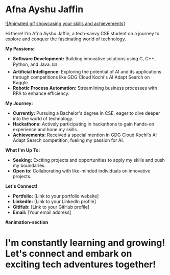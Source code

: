 # Afna Ayshu Jaffin 

[![Animated gif showcasing your skills and achievements]](#animation-section)

Hi there! I'm Afna Ayshu Jaffin, a tech-savvy CSE student on a journey to explore and conquer the fascinating world of technology. 

**My Passions:**

* **Software Development:** Building innovative solutions using C, C++, Python, and Java. ⌨️
* **Artificial Intelligence:** Exploring the potential of AI and its applications through competitions like GDG Cloud Kochi's AI Adapt Search on Kaggle. 
* **Robotic Process Automation:** Streamlining business processes with RPA to enhance efficiency. 

**My Journey:**

* **Currently:** Pursuing a Bachelor's degree in CSE, eager to dive deeper into the world of technology. 
* **Hackathons:** Actively participating in hackathons to gain hands-on experience and hone my skills. 
* **Achievements:** Received a special mention in GDG Cloud Kochi's AI Adapt Search competition, fueling my passion for AI. 

**What I'm Up To:**

* **Seeking:** Exciting projects and opportunities to apply my skills and push my boundaries. 
* **Open to:** Collaborating with like-minded individuals on innovative projects. 

**Let's Connect!**

* **Portfolio:** [Link to your portfolio website]
* **LinkedIn:** [Link to your LinkedIn profile]
* **GitHub:** [Link to your GitHub profile]
* **Email:** [Your email address]

**#animation-section**

# I'm constantly learning and growing!  Let's connect and embark on exciting tech adventures together! 
